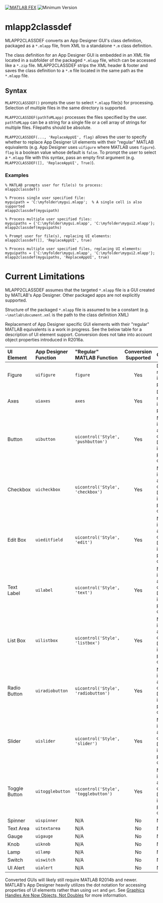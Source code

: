 [![MATLAB FEX](https://img.shields.io/badge/MATLAB%20FEX-mlapp2classdef-brightgreen.svg)](http://www.mathworks.com/matlabcentral/fileexchange/56237-mlapp2classdef) ![Minimum Version](https://img.shields.io/badge/Requires-R2009b%20%28v7.9%29-orange.svg)

# mlapp2classdef

MLAPP2CLASSDEF converts an App Designer GUI's class definition, packaged as a `*.mlapp` file, from XML to a standalone `*.m` class definition.

The class definition for an App Designer GUI is embedded in an XML file located in a subfolder of the packaged `*.mlapp` file, which can be accessed like a `*.zip` file. MLAPP2CLASSDEF strips the XML header & footer and saves the class definition to a `*.m` file located in the same path as the `*.mlapp` file.

## Syntax

`MLAPP2CLASSDEF()` prompts the user to select `*.mlapp` file(s) for processing. Selection of multiple files in the same directory is supported.

`MLAPP2CLASSDEF(pathToMLapp)` processes the files specified by the user. `pathToMLapp` can be a string for a single file or a cell array of strings for multiple files. Filepaths should be absolute.

`MLAPP2CLASSDEF(..., 'ReplaceAppUI', flag)` allows the user to specify whether to replace App Designer UI elements with their "regular" MATLAB equivalents (e.g. App Designer uses `uifigure` where MATLAB uses `figure`). `flag` is a boolean value whose default is `false`. To prompt the user to select a `*.mlapp` file with this syntax, pass an empty first argument (e.g. `MLAPP2CLASSDEF([], 'ReplaceAppUI', True)`).

### Examples

    % MATLAB prompts user for file(s) to process:
    mlapp2classdef()

    % Process single user specified file:
    myguipath = 'C:\myfolder\mygui.mlapp';  % A single cell is also supported
    mlapp2classdef(myguipath)

    % Process multiple user specified files:
    myguipaths = {'C:\myfolder\mygui.mlapp', 'C:\myfolder\mygui2.mlapp'};
    mlapp2classdef(myguipaths)

    % Prompt user for file(s), replacing UI elements:
    mlapp2classdef([], 'ReplaceAppUI', true)

    % Process multiple user specified files, replacing UI elements:
    myguipaths = {'C:\myfolder\mygui.mlapp', 'C:\myfolder\mygui2.mlapp'};
    mlapp2classdef(myguipaths, 'ReplaceAppUI', true)

# Current Limitations

MLAPP2CLASSDEF assumes that the targeted `*.mlapp` file is a GUI created by MATLAB's App Designer. Other packaged apps are not explicitly supported.

Structure of the packaged `*.mlapp` file is assumed to be a constant (e.g. `~\matlab\document.xml` is the path to the class definition XML)

Replacement of App Designer specific GUI elements with their "regular" MATLAB equivalents is a work in progress. See the below table for a description of UI element support. Conversion does not take into account object properties introduced in R2016a.

UI Element    | App Designer Function | "Regular" MATLAB Function            | Conversion Supported | Caveats
:------------ | :-------------------- | :----------------------------------- | :------------------: | :------
Figure        | `uifigure`            | `figure`                             | Yes                  | Does not modify any input parameters
Axes          | `uiaxes`              | `axes`                               | Yes                  | Does not modify any input parameters
Button        | `uibutton`            | `uicontrol('Style', 'pushbutton')`   | Yes                  | Modifies inputs, assumes only App Designer input is parent object
Checkbox      | `uicheckbox`          | `uicontrol('Style', 'checkbox')`     | Yes                  | Modifies inputs, assumes only App Designer input is parent object
Edit Box      | `uieditfield`         | `uicontrol('Style', 'edit')`         | Yes                  | Modifies inputs, assumes only App Designer input is parent object
Text Label    | `uilabel`             | `uicontrol('Style', 'text')`         | Yes                  | Modifies inputs, assumes only App Designer input is parent object
List Box      | `uilistbox`           | `uicontrol('Style', 'listbox')`      | Yes                  | Modifies inputs, assumes only App Designer input is parent object
Radio Button  | `uiradiobutton`       | `uicontrol('Style', 'radiobutton')`  | Yes                  | Modifies inputs, assumes only App Designer input is parent object
Slider        | `uislider`            | `uicontrol('Style', 'slider')`       | Yes                  | Modifies inputs, assumes only App Designer input is parent object
Toggle Button | `uitogglebutton`      | `uicontrol('Style', 'togglebutton')` | Yes                  | Modifies inputs, assumes only App Designer input is parent object
Spinner       | `uispinner`           | N/A                                  | No                   | N/A    
Text Area     | `uitextarea`          | N/A                                  | No                   | N/A    
Gauge         | `uigauge`             | N/A                                  | No                   | N/A    
Knob          | `uiknob`              | N/A                                  | No                   | N/A    
Lamp          | `uilamp`              | N/A                                  | No                   | N/A    
Switch        | `uiswitch`            | N/A                                  | No                   | N/A    
UI Alert      | `uialert`             | N/A                                  | No                   | N/A    

Converted GUIs will likely still require MATLAB R2014b and newer. MATLAB's App Designer heavily utilizes the dot notation for accessing properties of UI elements rather than using `set` and `get`. See [Graphics Handles Are Now Objects, Not Doubles](http://www.mathworks.com/help/matlab/graphics_transition/graphics-handles-are-now-objects-not-doubles.html) for more information.
